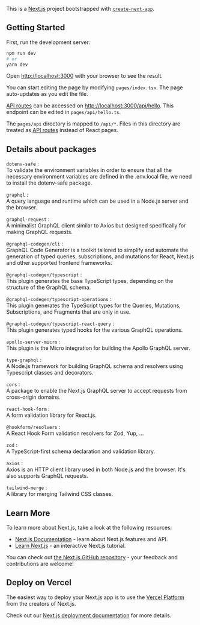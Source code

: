 This is a [Next.js](https://nextjs.org/) project bootstrapped with [`create-next-app`](https://github.com/vercel/next.js/tree/canary/packages/create-next-app).

## Getting Started

First, run the development server:

```bash
npm run dev
# or
yarn dev
```

Open [http://localhost:3000](http://localhost:3000) with your browser to see the result.

You can start editing the page by modifying `pages/index.tsx`. The page auto-updates as you edit the file.

[API routes](https://nextjs.org/docs/api-routes/introduction) can be accessed on [http://localhost:3000/api/hello](http://localhost:3000/api/hello). This endpoint can be edited in `pages/api/hello.ts`.

The `pages/api` directory is mapped to `/api/*`. Files in this directory are treated as [API routes](https://nextjs.org/docs/api-routes/introduction) instead of React pages.


## Details about packages

`dotenv-safe` : </br>
To validate the environment variables in order to ensure that all the necessary environment variables are defined in the .env.local file, we need to install the dotenv-safe package.

`graphql` : </br>
A query language and runtime which can be used in a Node.js server and the browser.

`graphql-request` : </br>
A minimalist GraphQL client similar to Axios but designed specifically for making GraphQL requests.

`@graphql-codegen/cli` : </br>
GraphQL Code Generator is a toolkit tailored to simplify and automate the generation of typed queries, subscriptions, and mutations for React, Next.js and other supported frontend frameworks.

`@graphql-codegen/typescript` : </br>
This plugin generates the base TypeScript types, depending on the structure of the GraphQL schema.

`@graphql-codegen/typescript-operations` : </br>
This plugin generates the TypeScript types for the Queries, Mutations, Subscriptions, and Fragments that are only in use.

`@graphql-codegen/typescript-react-query` : </br>
This plugin generates typed hooks for the various GraphQL operations.

`apollo-server-micro` : </br>
This plugin is the Micro integration for building the Apollo GraphQL server.

`type-graphql` : </br>
A Node.js framework for building GraphQL schema and resolvers using Typescript classes and decorators.

`cors` : </br>
A package to enable the Next.js GraphQL server to accept requests from cross-origin domains.

`react-hook-form` : </br>
A form validation library for React.js.

`@hookform/resolvers` : </br>
A React Hook Form validation resolvers for Zod, Yup, ...

`zod` : </br>
A TypeScript-first schema declaration and validation library.

`axios` : </br>
Axios is an HTTP client library used in both Node.js and the browser. It's also supports GraphQL requests.

`tailwind-merge` : </br>
A library for merging Tailwind CSS classes.
## Learn More

To learn more about Next.js, take a look at the following resources:

- [Next.js Documentation](https://nextjs.org/docs) - learn about Next.js features and API.
- [Learn Next.js](https://nextjs.org/learn) - an interactive Next.js tutorial.

You can check out [the Next.js GitHub repository](https://github.com/vercel/next.js/) - your feedback and contributions are welcome!

## Deploy on Vercel

The easiest way to deploy your Next.js app is to use the [Vercel Platform](https://vercel.com/new?utm_medium=default-template&filter=next.js&utm_source=create-next-app&utm_campaign=create-next-app-readme) from the creators of Next.js.

Check out our [Next.js deployment documentation](https://nextjs.org/docs/deployment) for more details.
